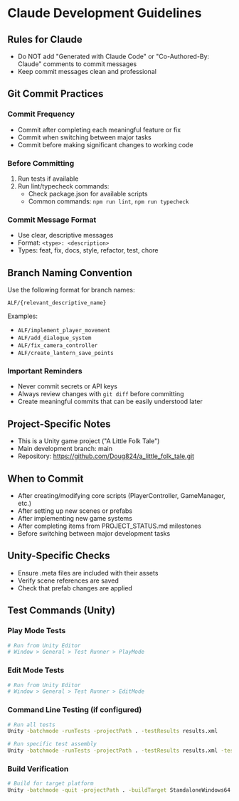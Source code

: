 # Claude Development Guidelines

## Rules for Claude
- Do NOT add "Generated with Claude Code" or "Co-Authored-By: Claude" comments to commit messages
- Keep commit messages clean and professional

## Git Commit Practices

### Commit Frequency
- Commit after completing each meaningful feature or fix
- Commit when switching between major tasks
- Commit before making significant changes to working code

### Before Committing
1. Run tests if available
2. Run lint/typecheck commands:
   - Check package.json for available scripts
   - Common commands: `npm run lint`, `npm run typecheck`

### Commit Message Format
- Use clear, descriptive messages
- Format: `<type>: <description>`
- Types: feat, fix, docs, style, refactor, test, chore

## Branch Naming Convention
Use the following format for branch names:
```
ALF/{relevant_descriptive_name}
```

Examples:
- `ALF/implement_player_movement`
- `ALF/add_dialogue_system`
- `ALF/fix_camera_controller`
- `ALF/create_lantern_save_points`

### Important Reminders
- Never commit secrets or API keys
- Always review changes with `git diff` before committing
- Create meaningful commits that can be easily understood later

## Project-Specific Notes
- This is a Unity game project ("A Little Folk Tale")
- Main development branch: main
- Repository: https://github.com/Doug824/a_little_folk_tale.git

## When to Commit
- After creating/modifying core scripts (PlayerController, GameManager, etc.)
- After setting up new scenes or prefabs
- After implementing new game systems
- After completing items from PROJECT_STATUS.md milestones
- Before switching between major development tasks

## Unity-Specific Checks
- Ensure .meta files are included with their assets
- Verify scene references are saved
- Check that prefab changes are applied

## Test Commands (Unity)

### Play Mode Tests
```bash
# Run from Unity Editor
# Window > General > Test Runner > PlayMode
```

### Edit Mode Tests  
```bash
# Run from Unity Editor
# Window > General > Test Runner > EditMode
```

### Command Line Testing (if configured)
```bash
# Run all tests
Unity -batchmode -runTests -projectPath . -testResults results.xml

# Run specific test assembly
Unity -batchmode -runTests -projectPath . -testResults results.xml -testFilter "TestAssemblyName"
```

### Build Verification
```bash
# Build for target platform
Unity -batchmode -quit -projectPath . -buildTarget StandaloneWindows64 -buildWindows64Player builds/game.exe
```